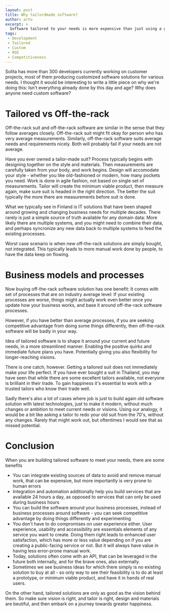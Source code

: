 ```yaml
---
layout: post
title: Why tailordmade software?
author: arto
excerpt: >
  Software tailored to your needs is more expensive than just using a generic product. Why do that?
tags:
 - Development
 - Tailored
 - Custom
 - ROI
 - Competitiveness
---
```


Solita has more than 300 developers currently working on customer projects, most of them producing customized software solutions for various needs. I thought it would be interesting to write a little piece on why we're doing this: Isn't everything already done by this day and age? Why does anyone need custom software?

# Tailored vs Off-the-rack

Off-the-rack suit and off-the-rack software are similar in the sense that they follow averages closely. Off-the-rack suit might fit okay for person who has very average measurements. Similarly, off-the-rack software suits average needs and requirements nicely. Both will probably fail if your needs are not average.

Have you ever owned a tailor-made suit? Process typically begins with designing together on the style and materials. Then measurements are carefully taken from your body, and work begins. Design will accomodate your style - whether you like old-fashioned or modern, how many pockets you need. Work is done in agile fashion, not based on single set of measurements. Tailor will create the minimum viable product, then measure again, make sure suit is headed in the right direction. The better the suit typically the more there are measurements before suit is done.

What we typically see in Finland is IT solutions that have been shaped around growing and changing business needs for multiple decades. There rarely is just a simple source of truth available for any domain data: More likely there are multiple systems, and you might need to combine their data, and perhaps syncronize any new data back to multiple systems to feed the existing processes.

Worst case scenario is when new off-the-rack solutions are simply bought, not integrated. This typically leads to more manual work done by people, to have the data keep on flowing.

# Business models and processes

Now buying off-the-rack software solution has one benefit: It comes with set of processes that are on industry average level: If your existing processes are worse, things might actually work even better once you update how your business works, and base it around off-the-rack software processes.

However, if you have better than average processes, if you are seeking competitive advantage from doing some things differently, then off-the-rack software will be badly in your way.

Idea of tailored software is to shape it around your current and future needs, in a more streamlined manner. Enabling the positive quirks and immediate future plans you have. Potentially giving you also flexibility for longer-reaching visions. 

There is one catch, however. Getting a tailored suit does not immediately make your life perfect. If you have ever bought a suit in Thailand, you may have seen that while there are some excellent tailors available, not everyone is brilliant in their trade. To gain happiness it's essential to work with a trusted tailors who know their trade well. 

Sadly there's also a lot of cases where job is just to build again old software solution with latest technologies, just to make it modern, without much changes or ambition to meet current needs or visions. Using our analogy, it would be a bit like asking a tailor to redo your old suit from the 70's, without any changes. Rarely that might work out, but oftentimes I would see that as missed potential.

# Conclusion

When you are building tailored software to meet your needs, there are some benefits

- You can integrate existing sources of data to avoid and remove manual work, that can be expensive, but more importantly is very prone to human errors
- Integration and automation additionally help you build services that are available 24 hours a day, as opposed to services that can only be used during business hours 
- You can build the software around your business processes, instead of business processes around software - you can seek competitive advantage by doing things differently and experimenting
- You don't have to do compromises on user experience either. User experience, usability and accessibility are essentials elements of any service you want to create. Doing them right leads to enhanced user satisfaction, which has more or less value depending on if you are creating a public-facing service or not. But it will always have value in having less error-prone manual work.
- Today, solutions often come with an API, that can be leveraged in the future both internally, and for the brave ones, also externally.
- Sometimes we see business ideas for which there simply is no existing solution to buy at all - so only way to see their feasibility is to do at least a prototype, or minimum viable product, and have it in hands of real users.

On the other hand, tailored solutions are only as good as the vision behind them. So make sure vision is right, and tailor is right, design and materials are beutiful, and then embark on a journey towards greater happiness.










